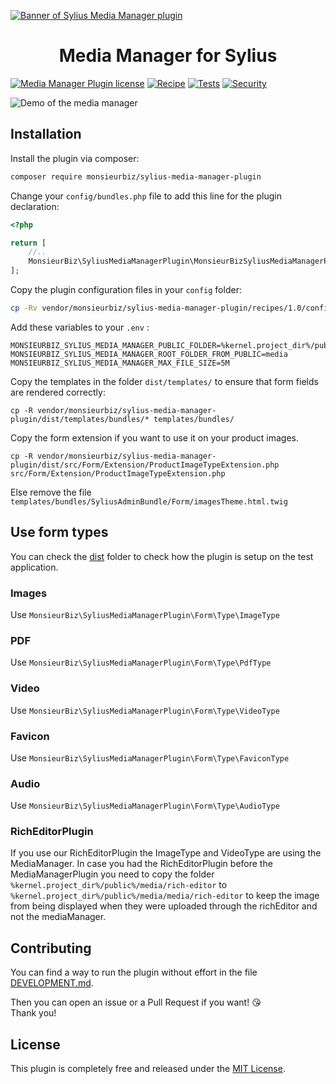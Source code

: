 [![Banner of Sylius Media Manager plugin](docs/images/banner.jpg)](https://monsieurbiz.com/agence-web-experte-sylius)

<h1 align="center">Media Manager for Sylius</h1>

[![Media Manager Plugin license](https://img.shields.io/github/license/monsieurbiz/SyliusMediaManagerPlugin?public)](https://github.com/monsieurbiz/SyliusMediaManagerPlugin/blob/master/LICENSE.txt)
[![Recipe](https://github.com/monsieurbiz/SyliusMediaManagerPlugin/actions/workflows/recipe.yaml/badge.svg?branch=master&event=push)](https://github.com/monsieurbiz/SyliusMediaManagerPlugin/actions/workflows/recipe.yaml)
[![Tests](https://github.com/monsieurbiz/SyliusMediaManagerPlugin/actions/workflows/tests.yaml/badge.svg?branch=master&event=push)](https://github.com/monsieurbiz/SyliusMediaManagerPlugin/actions/workflows/tests.yaml)
[![Security](https://github.com/monsieurbiz/SyliusMediaManagerPlugin/actions/workflows/security.yaml/badge.svg?branch=master&event=push)](https://github.com/monsieurbiz/SyliusMediaManagerPlugin/actions/workflows/security.yaml)

![Demo of the media manager](docs/images/demo.gif)

## Installation


Install the plugin via composer:

```bash
composer require monsieurbiz/sylius-media-manager-plugin
```

<!-- The section on the flex recipe will be displayed when the flex recipe will be available on contrib repo
<details><summary>For the installation without flex, follow these additional steps</summary>
-->

Change your `config/bundles.php` file to add this line for the plugin declaration:

```php
<?php

return [
    //..
    MonsieurBiz\SyliusMediaManagerPlugin\MonsieurBizSyliusMediaManagerPlugin::class => ['all' => true],
];
```

Copy the plugin configuration files in your `config` folder:

```bash
cp -Rv vendor/monsieurbiz/sylius-media-manager-plugin/recipes/1.0/config/ config
```

Add these variables to your `.env` :

```
MONSIEURBIZ_SYLIUS_MEDIA_MANAGER_PUBLIC_FOLDER=%kernel.project_dir%/public
MONSIEURBIZ_SYLIUS_MEDIA_MANAGER_ROOT_FOLDER_FROM_PUBLIC=media
MONSIEURBIZ_SYLIUS_MEDIA_MANAGER_MAX_FILE_SIZE=5M
```
<!-- </details> -->

Copy the templates in the folder `dist/templates/` to ensure that form fields are rendered correctly:

```
cp -R vendor/monsieurbiz/sylius-media-manager-plugin/dist/templates/bundles/* templates/bundles/
```

Copy the form extension if you want to use it on your product images.
```
cp -R vendor/monsieurbiz/sylius-media-manager-plugin/dist/src/Form/Extension/ProductImageTypeExtension.php src/Form/Extension/ProductImageTypeExtension.php
```

Else remove the file `templates/bundles/SyliusAdminBundle/Form/imagesTheme.html.twig`

## Use form types

You can check the [dist](https://github.com/monsieurbiz/SyliusMediaManagerPlugin/tree/master/dist) folder
to check how the plugin is setup on the test application.

### Images

Use `MonsieurBiz\SyliusMediaManagerPlugin\Form\Type\ImageType`

### PDF

Use `MonsieurBiz\SyliusMediaManagerPlugin\Form\Type\PdfType`

### Video

Use `MonsieurBiz\SyliusMediaManagerPlugin\Form\Type\VideoType`

### Favicon

Use `MonsieurBiz\SyliusMediaManagerPlugin\Form\Type\FaviconType`

### Audio

Use `MonsieurBiz\SyliusMediaManagerPlugin\Form\Type\AudioType`

### RichEditorPlugin

If you use our RichEditorPlugin the ImageType and VideoType are using the MediaManager.
In case you had the RichEditorPlugin before the MediaManagerPlugin you need to copy the folder `%kernel.project_dir%/public%/media/rich-editor` to `%kernel.project_dir%/public%/media/media/rich-editor` 
to keep the image from being displayed when they were uploaded through the richEditor and not the mediaManager.

## Contributing

You can find a way to run the plugin without effort in the file [DEVELOPMENT.md](./DEVELOPMENT.md).

Then you can open an issue or a Pull Request if you want! 😘  
Thank you!

## License

This plugin is completely free and released under the [MIT License](https://github.com/monsieurbiz/SyliusMediaManagerPlugin/blob/master/LICENSE).
